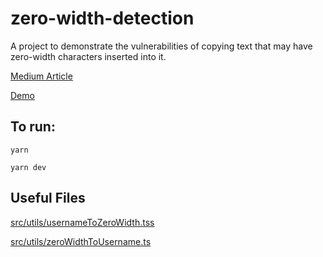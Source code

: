 # zero-width-detection

A project to demonstrate the vulnerabilities of copying text that may have zero-width characters inserted into it.

[Medium Article](https://medium.com/@umpox/be-careful-what-you-copy-invisibly-inserting-usernames-into-text-with-zero-width-characters-18b4e6f17b66)

[Demo](https://umpox.com/zero-width-detection)

## To run:

`yarn`

`yarn dev`

## Useful Files

[src/utils/usernameToZeroWidth.tss](./src/utils/usernameToZeroWidth.ts)

[src/utils/zeroWidthToUsername.ts](./src/utils/zeroWidthToUsername.ts)
